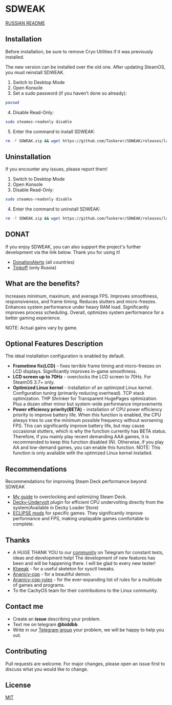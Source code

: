 # SDWEAK
[RUSSIAN README](README.md)

## Installation
Before installation, be sure to remove Cryo Utilities if it was previously installed.

The new version can be installed over the old one. After updating SteamOS, you must reinstall SDWEAK.

1. Switch to Desktop Mode
2. Open Konsole
3. Set a sudo password (if you haven’t done so already):
```bash
passwd
```
4. Disable Read-Only:
```bash
sudo steamos-readonly disable
```
5. Enter the command to install SDWEAK:
```bash
rm -f SDWEAK.zip && wget https://github.com/Taskerer/SDWEAK/releases/latest/download/SDWEAK.zip && rm -rf SDWEAK && unzip SDWEAK.zip && cd SDWEAK && sudo --preserve-env=HOME ./install.sh
```
## Uninstallation
If you encounter any issues, please report them!
1. Switch to Desktop Mode
2. Open Konsole
3. Disable Read-Only:
```bash
sudo steamos-readonly disable
```
4. Enter the command to uninstall SDWEAK:
```bash
rm -f SDWEAK.zip && wget https://github.com/Taskerer/SDWEAK/releases/latest/download/SDWEAK.zip && rm -rf SDWEAK && unzip SDWEAK.zip && cd SDWEAK && sudo --preserve-env=HOME ./uninstall.sh
```
## DONAT
If you enjoy SDWEAK, you can also support the project's further development via the link below. Thank you for using it!
* [DonationAlerts](https://www.donationalerts.com/r/biddbb) (all countries)
* [Tinkoff](https://www.tinkoff.ru/cf/8HHVDNi8VMS) (only Russia)

## What are the benefits?
Increases minimum, maximum, and average FPS. Improves smoothness, responsiveness, and frame timing. Reduces stutters and micro-freezes. Enhances system performance under heavy RAM load. Significantly improves process scheduling. Overall, optimizes system performance for a better gaming experience.

NOTE: Actual gains vary by game.

## Optional Features Description
The ideal installation configuration is enabled by default.
* **Frametime fix(LCD)** - fixes terrible frame timing and micro-freezes on LCD displays. Significantly improves in-game smoothness.
* **LCD screen up to 70Hz** - overclocks the LCD screen to 70Hz. For SteamOS 3.7+ only.
* **Optimized Linux kernel** - installation of an optimized Linux kernel. Configuration tuning (primarily reducing overhead). TCP stack optimization. THP Shrinker for Transparent HugePages optimization. Plus a dozen other minor but system-wide performance improvements
* **Power efficiency priority(BETA)** - installation of CPU power efficiency priority to improve battery life. When this function is enabled, the CPU always tries to use the minimum possible frequency without worsening FPS. This can significantly improve battery life, but may cause occasional stutters, which is why the function currently has BETA status. Therefore, if you mainly play recent demanding AAA games, it is recommended to keep this function disabled (N). Otherwise, if you play AA and low-demand games, you can enable this function.
NOTE: This function is only available with the optimized Linux kernel installed.

## Recommendations
Recommendations for improving Steam Deck performance beyond SDWEAK
* [My guide](http://deckoc.notion.site/STEAM-DECK-RUS-76e43eacaf8b400ab130692d2d099a02?pvs=4) to overclocking and optimizing Steam Deck.
* [Decky-Undervolt](https://github.com/totallynotbakadestroyer/Decky-Undervolt) plugin for efficient CPU undervolting directly from the system(Available in Decky Loader Store)
* [ECLIPSE mods](https://t.me/kf4fr/600631) for specific games. They significantly improve performance and FPS, making unplayable games comfortable to complete.

## Thanks
* A HUGE THANK YOU to our [community](https://t.me/steamdeckoverclock) on Telegram for constant tests, ideas and development help! The development of new features has been and will be happening there. I will be glad to every new tester!
* [Ktweak](https://github.com/tytydraco/KTweak) - for a useful skeleton for sysctl tweaks.
* [Ananicy-cpp](https://gitlab.com/ananicy-cpp/ananicy-cpp) - for a beautiful demon.
* [Ananicy-cpp-rules](https://github.com/CachyOS/ananicy-rules) - for the ever-expanding list of rules for a multitude of games and programs.
* To the CachyOS team for their contributions to the Linux community.

## Contact me
* Create an **issue** describing your problem.
* Text me on telegram **@biddbb**.
* Write in our [Telegram group](https://t.me/steamdeckoverclock) your problem, we will be happy to help you out.
## Contributing

Pull requests are welcome. For major changes, please open an issue first
to discuss what you would like to change.
## License

[MIT](https://choosealicense.com/licenses/mit/)
